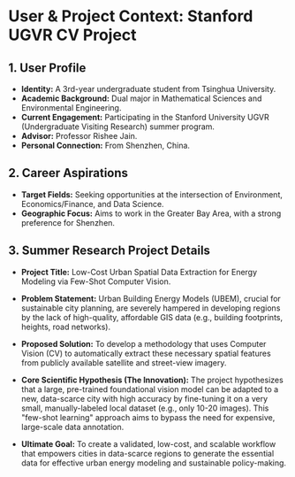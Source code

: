 # User & Project Context: Stanford UGVR CV Project

## 1. User Profile

*   **Identity:** A 3rd-year undergraduate student from Tsinghua University.
*   **Academic Background:** Dual major in Mathematical Sciences and Environmental Engineering.
*   **Current Engagement:** Participating in the Stanford University UGVR (Undergraduate Visiting Research) summer program.
*   **Advisor:** Professor Rishee Jain.
*   **Personal Connection:** From Shenzhen, China.

## 2. Career Aspirations

*   **Target Fields:** Seeking opportunities at the intersection of Environment, Economics/Finance, and Data Science.
*   **Geographic Focus:** Aims to work in the Greater Bay Area, with a strong preference for Shenzhen.

## 3. Summer Research Project Details

*   **Project Title:** Low-Cost Urban Spatial Data Extraction for Energy Modeling via Few-Shot Computer Vision.

*   **Problem Statement:** Urban Building Energy Models (UBEM), crucial for sustainable city planning, are severely hampered in developing regions by the lack of high-quality, affordable GIS data (e.g., building footprints, heights, road networks).

*   **Proposed Solution:** To develop a methodology that uses Computer Vision (CV) to automatically extract these necessary spatial features from publicly available satellite and street-view imagery.

*   **Core Scientific Hypothesis (The Innovation):** The project hypothesizes that a large, pre-trained foundational vision model can be adapted to a new, data-scarce city with high accuracy by fine-tuning it on a very small, manually-labeled local dataset (e.g., only 10-20 images). This "few-shot learning" approach aims to bypass the need for expensive, large-scale data annotation.

*   **Ultimate Goal:** To create a validated, low-cost, and scalable workflow that empowers cities in data-scarce regions to generate the essential data for effective urban energy modeling and sustainable policy-making.
